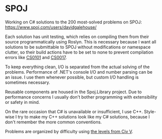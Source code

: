 SPOJ
=================

Working on C# solutions to the 200 most-solved problems on SPOJ: https://www.spoj.com/users/davidgalehouse/

Each solution has unit testing, which relies on compiling them from their source programmatically using Roslyn.
This is necessary because I want all solutions to be submittable to SPOJ without modifications or namespace clutter, so their build actions have to be set to none to prevent compilation errors like [CS0101](https://docs.microsoft.com/en-us/dotnet/csharp/misc/cs0101) and [CS0017](https://docs.microsoft.com/en-us/dotnet/csharp/misc/cs0017).

To keep everything clean, I/O is separated from the actual solving of the problems.
Performance of .NET's console I/O and number parsing can be an issue.
I use them whenever possible, but custom I/O handling is sometimes necessary.

Reusable components are housed in the Spoj.Library project.
Due to performance concerns I usually don't bother programming with extensibility or safety in mind.

On the rare occasion that C# is unavailable or insufficient, I use C++.
Style-wise I try to make my C++ solutions look like my C# solutions, because I don't remember the more common conventions.

Problems are organized by difficulty using [the levels from Civ V](https://www.civfanatics.com/civ5/info/difficulties/).
